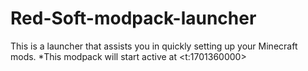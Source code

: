 # Red-Soft-modpack-launcher
This is a launcher that assists you in quickly setting up your Minecraft mods.
*This modpack will start active at <t:1701360000>
